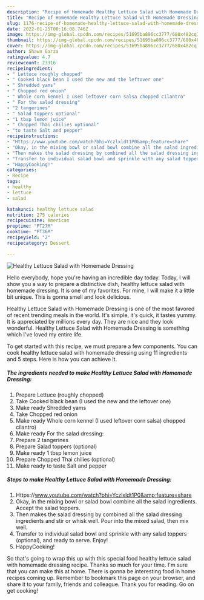 ```yaml
---
description: "Recipe of Homemade Healthy Lettuce Salad with Homemade Dressing"
title: "Recipe of Homemade Healthy Lettuce Salad with Homemade Dressing"
slug: 1176-recipe-of-homemade-healthy-lettuce-salad-with-homemade-dressing
date: 2022-01-25T00:16:08.746Z
image: https://img-global.cpcdn.com/recipes/51695ba896cc3777/680x482cq70/healthy-lettuce-salad-with-homemade-dressing-recipe-main-photo.jpg
thumbnail: https://img-global.cpcdn.com/recipes/51695ba896cc3777/680x482cq70/healthy-lettuce-salad-with-homemade-dressing-recipe-main-photo.jpg
cover: https://img-global.cpcdn.com/recipes/51695ba896cc3777/680x482cq70/healthy-lettuce-salad-with-homemade-dressing-recipe-main-photo.jpg
author: Shawn Garza
ratingvalue: 4.7
reviewcount: 23316
recipeingredient:
- " Lettuce roughly chopped"
- " Cooked black bean I used the new and the leftover one"
- " Shredded yams"
- " Chopped red onion"
- " Whole corn kennel I used leftover corn salsa chopped cilantro"
- " For the salad dressing"
- "2 tangerines"
- " Salad toppers optional"
- "1 tbsp lemon juice"
- " Chopped Thai chilies optional"
- "to taste Salt and pepper"
recipeinstructions:
- "Https://www.youtube.com/watch?bhi=Yczlxldt1P0&amp;feature=share"
- "Okay, in the mixing bowl or salad bowl combine all the salad ingredients. Accept the salad toppers."
- "Then makes the salad dressing by combined all the salad dressing ingredients and stir or whisk well. Pour into the mixed salad, then mix well."
- "Transfer to individual salad bowl and sprinkle with any salad toppers (optional), and ready to serve. Enjoy!"
- "HappyCooking!"
categories:
- Recipe
tags:
- healthy
- lettuce
- salad

katakunci: healthy lettuce salad 
nutrition: 275 calories
recipecuisine: American
preptime: "PT27M"
cooktime: "PT36M"
recipeyield: "2"
recipecategory: Dessert

---
```



![Healthy Lettuce Salad with Homemade Dressing](https://img-global.cpcdn.com/recipes/51695ba896cc3777/680x482cq70/healthy-lettuce-salad-with-homemade-dressing-recipe-main-photo.jpg)

Hello everybody, hope you're having an incredible day today. Today, I will show you a way to prepare a distinctive dish, healthy lettuce salad with homemade dressing. It is one of my favorites. For mine, I will make it a little bit unique. This is gonna smell and look delicious.

Healthy Lettuce Salad with Homemade Dressing is one of the most favored of recent trending meals in the world. It's simple, it's quick, it tastes yummy. It is appreciated by millions every day. They are nice and they look wonderful. Healthy Lettuce Salad with Homemade Dressing is something which I've loved my entire life.




To get started with this recipe, we must prepare a few components. You can cook healthy lettuce salad with homemade dressing using 11 ingredients and 5 steps. Here is how you can achieve it.

<!--inarticleads1-->

##### The ingredients needed to make Healthy Lettuce Salad with Homemade Dressing:

1. Prepare  Lettuce (roughly chopped)
1. Take  Cooked black bean (I used the new and the leftover one)
1. Make ready  Shredded yams
1. Take  Chopped red onion
1. Make ready  Whole corn kennel (I used leftover corn salsa) chopped cilantro)
1. Make ready  For the salad dressing:
1. Prepare 2 tangerines
1. Prepare  Salad toppers (optional)
1. Make ready 1 tbsp lemon juice
1. Prepare  Chopped Thai chilies (optional)
1. Make ready to taste Salt and pepper




<!--inarticleads2-->

##### Steps to make Healthy Lettuce Salad with Homemade Dressing:

1. Https://www.youtube.com/watch?bhi=Yczlxldt1P0&amp;feature=share
1. Okay, in the mixing bowl or salad bowl combine all the salad ingredients. Accept the salad toppers.
1. Then makes the salad dressing by combined all the salad dressing ingredients and stir or whisk well. Pour into the mixed salad, then mix well.
1. Transfer to individual salad bowl and sprinkle with any salad toppers (optional), and ready to serve. Enjoy!
1. HappyCooking!




So that's going to wrap this up with this special food healthy lettuce salad with homemade dressing recipe. Thanks so much for your time. I'm sure that you can make this at home. There is gonna be interesting food in home recipes coming up. Remember to bookmark this page on your browser, and share it to your family, friends and colleague. Thank you for reading. Go on get cooking!
